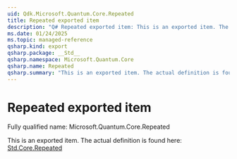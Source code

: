 ```yaml
---
uid: Qdk.Microsoft.Quantum.Core.Repeated
title: Repeated exported item
description: "Q# Repeated exported item: This is an exported item. The actual definition is found here: [Std.Core.Repeated](xref:Qdk.Std.Core.Repeated)"
ms.date: 01/24/2025
ms.topic: managed-reference
qsharp.kind: export
qsharp.package: __Std__
qsharp.namespace: Microsoft.Quantum.Core
qsharp.name: Repeated
qsharp.summary: "This is an exported item. The actual definition is found here: [Std.Core.Repeated](xref:Qdk.Std.Core.Repeated)"
---
```


# Repeated exported item

Fully qualified name: Microsoft.Quantum.Core.Repeated

This is an exported item. The actual definition is found here: [Std.Core.Repeated](xref:Qdk.Std.Core.Repeated)
